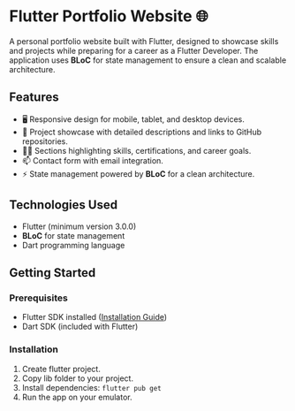 # Flutter Portfolio Website 🌐  

A personal portfolio website built with Flutter, designed to showcase skills and projects while preparing for a career as a Flutter Developer. 
The application uses **BLoC** for state management to ensure a clean and scalable architecture.  

## Features  
- 🖥️ Responsive design for mobile, tablet, and desktop devices.  
- 📂 Project showcase with detailed descriptions and links to GitHub repositories.  
- 🧑‍💼 Sections highlighting skills, certifications, and career goals.  
- 📫 Contact form with email integration.  
- ⚡ State management powered by **BLoC** for a clean architecture.  

## Technologies Used  
- Flutter (minimum version 3.0.0)  
- **BLoC** for state management  
- Dart programming language  

## Getting Started  

### Prerequisites  
- Flutter SDK installed ([Installation Guide](https://flutter.dev/docs/get-started/install))  
- Dart SDK (included with Flutter)  

### Installation  
1. Create flutter project.
2. Copy lib folder to your project.
3. Install dependencies:
<code>flutter pub get</code>
4. Run the app on your emulator. 

